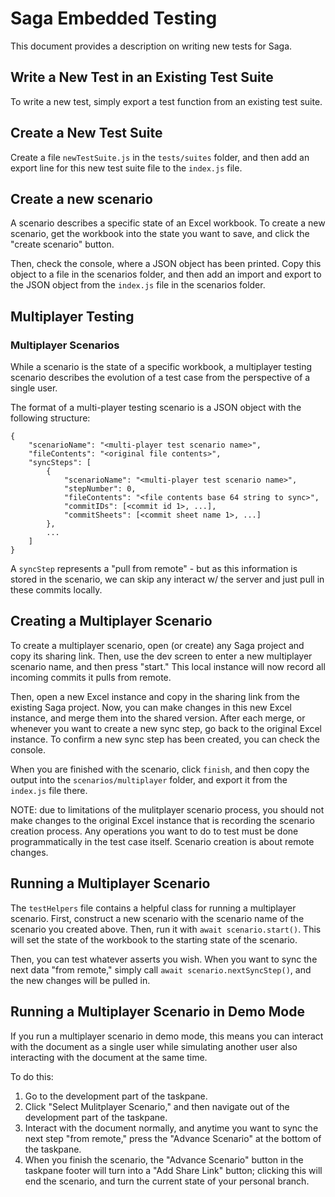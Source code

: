 # Saga Embedded Testing 

This document provides a description on writing new tests for Saga.

## Write a New Test in an Existing Test Suite

To write a new test, simply export a test function from an existing test suite. 

## Create a New Test Suite

Create a file `newTestSuite.js` in the `tests/suites` folder, and then add an export line for this new test suite file to the `index.js` file.

## Create a new scenario

A scenario describes a specific state of an Excel workbook. To create a new scenario, get the workbook into the state you want to save, and click the "create scenario" button. 

Then, check the console, where a JSON object has been printed. Copy this object to a file in the scenarios folder, and then add an import and export to the JSON object from the `index.js` file in the scenarios folder.


## Multiplayer Testing

### Multiplayer Scenarios

While a scenario is the state of a specific workbook, a multiplayer testing scenario describes the evolution of a test case from the perspective of a single user. 

The format of a multi-player testing scenario is a JSON object with the following structure:
```
{
    "scenarioName": "<multi-player test scenario name>",
    "fileContents": "<original file contents>",
    "syncSteps": [
        {
            "scenarioName": "<multi-player test scenario name>",
            "stepNumber": 0,
            "fileContents": "<file contents base 64 string to sync>",
            "commitIDs": [<commit id 1>, ...],
            "commitSheets": [<commit sheet name 1>, ...]
        },
        ...
    ]
}
```

A `syncStep` represents a "pull from remote" - but as this information is stored in the scenario, we can skip any interact w/ the server and just pull in these commits locally. 

## Creating a Multiplayer Scenario

To create a multiplayer scenario, open (or create) any Saga project and copy its sharing link. Then, use the dev screen to enter a new multiplayer scenario name, and then press "start." This local instance will now record all incoming commits it pulls from remote. 

Then, open a new Excel instance and copy in the sharing link from the existing Saga project. Now, you can make changes in this new Excel instance, and merge them into the shared version. After each merge, or whenever you want to create a new sync step, go back to the original Excel instance. To confirm a new sync step has been created, you can check the console.

When you are finished with the scenario, click `finish`, and then copy the output into the `scenarios/multiplayer` folder, and export it from the `index.js` file there.

NOTE: due to limitations of the mulitplayer scenario process, you should not make changes to the original Excel instance that is recording the scenario creation process. Any operations you want to do to test must be done programmatically in the test case itself. Scenario creation is about remote changes.

## Running a Multiplayer Scenario

The `testHelpers` file contains a helpful class for running a multiplayer scenario. First, construct a new scenario with the scenario name of the scenario you created above. Then, run it with `await scenario.start()`. This will set the state of the workbook to the starting state of the scenario.

Then, you can test whatever asserts you wish. When you want to sync the next data "from remote," simply call `await scenario.nextSyncStep()`, and the new changes will be pulled in.  


## Running a Multiplayer Scenario in Demo Mode

If you run a multiplayer scenario in demo mode, this means you can interact with the document as a single user while simulating another user also interacting with the document at the same time. 

To do this:
1. Go to the development part of the taskpane. 
2. Click "Select Mulitplayer Scenario," and then navigate out of the development part of the taskpane. 
3. Interact with the document normally, and anytime you want to sync the next step "from remote," press the "Advance Scenario" at the bottom of the taskpane.
4. When you finish the scenario, the "Advance Scenario" button in the taskpane footer will turn into a "Add Share Link" button; clicking this will end the scenario, and turn the current state of your personal branch.